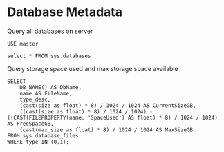 Database Metadata
===============================

Query all databases on server
```
USE master

select * FROM sys.databases
```

Query storage space used and max storage space available
```
SELECT
    DB_NAME() AS DbName,
    name AS FileName,
    type_desc,
    (cast(size as float) * 8) / 1024 / 1024 AS CurrentSizeGB,
    ((cast(size as float) * 8) / 1024 / 1024) - ((CAST(FILEPROPERTY(name, 'SpaceUsed') AS float) * 8) / 1024 / 1024) AS FreeSpaceGB,
    (cast(max_size as float) * 8) / 1024 / 1024 AS MaxSizeGB
FROM sys.database_files
WHERE type IN (0,1);
```

